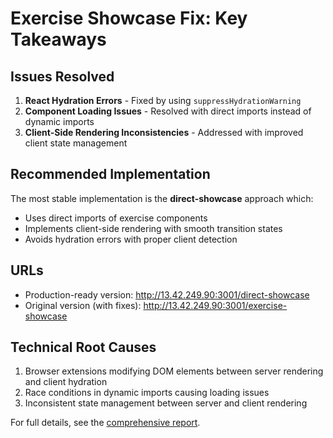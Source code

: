 # Exercise Showcase Fix: Key Takeaways

## Issues Resolved

1. **React Hydration Errors** - Fixed by using `suppressHydrationWarning`
2. **Component Loading Issues** - Resolved with direct imports instead of dynamic imports
3. **Client-Side Rendering Inconsistencies** - Addressed with improved client state management

## Recommended Implementation

The most stable implementation is the **direct-showcase** approach which:
- Uses direct imports of exercise components
- Implements client-side rendering with smooth transition states
- Avoids hydration errors with proper client detection

## URLs

- Production-ready version: http://13.42.249.90:3001/direct-showcase
- Original version (with fixes): http://13.42.249.90:3001/exercise-showcase

## Technical Root Causes

1. Browser extensions modifying DOM elements between server rendering and client hydration
2. Race conditions in dynamic imports causing loading issues
3. Inconsistent state management between server and client rendering

For full details, see the [comprehensive report](./exercise_showcase_fixes.md). 